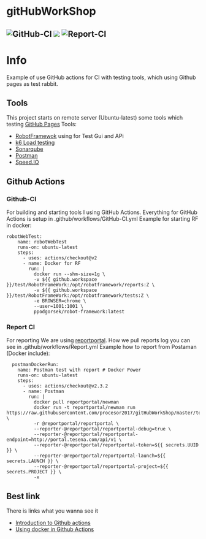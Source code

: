 # gitHubWorkShop

![GitHub-CI](https://github.com/procesor2017/gitHubWorkShop/workflows/GitHub-CI/badge.svg)
<img src="https://img.shields.io/github/license/procesor2017/gitHubWorkShop?style=plastic"></img>
![Report-CI](https://github.com/procesor2017/gitHubWorkShop/workflows/Report-CI/badge.svg)
--------------------

# Info
Example of use GitHub actions for CI with testing tools, which using Github pages as test rabbit.

## Tools
This project starts on remote server (Ubuntu-latest) some tools which testing [GitHub Pages](https://github.com/procesor2017/gitHubWorkShop)
Tools:
 - [RobotFramewok](https://robotframework.org/) using for Test Gui and APi
 - [k6 Load testing](https://k6.io/)
 - [Sonarqube](https://www.sonarqube.org/)
 - [Postman](https://www.postman.com/)
 - [Speed.IO](https://www.speed.io/)

## Github Actions
### Github-CI
For building and starting tools I using GitHub Actions. Everything for GitHub Actions is setup in .github/workflows/GitHub-CI.yml
Example for starting RF in docker:

```
robotWebTest:
    name: robotWebTest
    runs-on: ubuntu-latest
    steps:
      - uses: actions/checkout@v2
      - name: Docker for RF
        run: |
          docker run --shm-size=1g \
          -v ${{ github.workspace }}/test/RobotFrameWork:/opt/robotframework/reports:Z \
          -v ${{ github.workspace }}/test/RobotFrameWork:/opt/robotframework/tests:Z \
          -e BROWSER=chrome \
          --user=1001:1001 \
          ppodgorsek/robot-framework:latest
```
### Report CI
For reporting We are using [reportportal](https://reportportal.io/). How we pull reports log you can see in .github/workflows/Report.yml
Example how to report from Postaman (Docker include):
```
  postmanDockerRun:
    name: Postman test with report # Docker Power
    runs-on: ubuntu-latest
    steps:
      - uses: actions/checkout@v2.3.2
      - name: Postman
        run: |
          docker pull reportportal/newman      
          docker run -t reportportal/newman run https://raw.githubusercontent.com/procesor2017/gitHubWorkShop/master/test/Postman/TestApi.json \
          -r @reportportal/reportportal \
          --reporter-@reportportal/reportportal-debug=true \
          --reporter-@reportportal/reportportal-endpoint=http://portal.tesena.com/api/v1 \
          --reporter-@reportportal/reportportal-token=${{ secrets.UUID }} \
          --reporter-@reportportal/reportportal-launch=${{ secrets.LAUNCH }} \
          --reporter-@reportportal/reportportal-project=${{ secrets.PROJECT }} \
          -x
```

## Best link 
There is links what you wanna see it
 - [Introduction to Github actions](https://docs.github.com/en/actions/configuring-and-managing-workflows/configuring-a-workflow)
 - [Using docker in Github Actions](https://stackoverflow.com/questions/57549439/how-do-i-use-docker-with-github-actions) 
